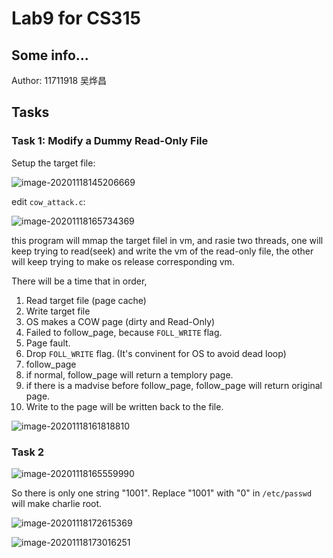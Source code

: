 # Lab9 for CS315

## Some info...

Author: 11711918 吴烨昌

## Tasks

### Task 1: Modify a Dummy Read-Only File

Setup the target file:

![image-20201118145206669](C:\Users\Wycer\AppData\Roaming\Typora\typora-user-images\image-20201118145206669.png)

edit `cow_attack.c`:

![image-20201118165734369](C:\Users\Wycer\AppData\Roaming\Typora\typora-user-images\image-20201118165734369.png)

this program will mmap the target filel in vm, and rasie two threads, one will keep trying to read(seek) and write the vm of the read-only file, the other will keep trying to make os release corresponding vm.

There will be a time that in order, 

1. Read target  file (page cache)
2. Write target file 
3. OS makes a COW page (dirty and Read-Only)
4. Failed to follow_page, because `FOLL_WRITE` flag.
5. Page fault.
6. Drop `FOLL_WRITE` flag. (It's convinent for OS to avoid dead loop)
7. follow_page
8. if normal, follow_page will return a templory page.
9. if there is a madvise before follow_page, follow_page will return original page.
10. Write to the page will be written back to the file.

![image-20201118161818810](C:\Users\Wycer\AppData\Roaming\Typora\typora-user-images\image-20201118161818810.png)

### Task 2

![image-20201118165559990](C:\Users\Wycer\AppData\Roaming\Typora\typora-user-images\image-20201118165559990.png)

So there is only one string "1001". Replace "1001" with "0" in `/etc/passwd` will make charlie root.

![image-20201118172615369](C:\Users\Wycer\AppData\Roaming\Typora\typora-user-images\image-20201118172615369.png)

![image-20201118173016251](C:\Users\Wycer\AppData\Roaming\Typora\typora-user-images\image-20201118173016251.png)
